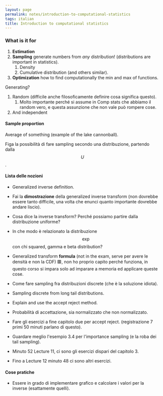 ```yaml
---
layout: page
permalink: notes/introduction-to-computational-statistics
tags: italian
title: Introduction to computational statistics
---
```


### What is it for
1. **Estimation**
2. **Sampling** generate numbers from *any* distribution! (distributions are important in statistics).
	1. Density
	2. Cumulative distribution (and others similar).
3. **Optimization** how to find computationally the min and max of functions.

Generating?
1. Random (difficile anche filosoficamente definire cosa significa questo).
	1. Molto importante perché si assume in Comp stats che abbiamo il random vero, e questa assunzione che non vale può rompere cose.
2. And independent

#### Sample proportion
Average of something (example of the lake cannonball).

Figa la possibilità di fare sampling secondo una distribuzione, partendo dalla $$U$$.

#### Lista delle nozioni
- Generalized inverse definition.
- Fai la **dimostrazione** della generalized inverse transform (non dovrebbe essere tanto difficile, una volta che enunci quanto importante dovrebbe andare liscio).
- Cosa dice la inverse transform? Perché possiamo partire dalla distribuzione uniforme?
- In che modo è relazionato la distribuzione $$\exp$$  con chi squared, gamma e beta distribution?
- Generalized transform **formula** (not in the exam, serve per avere le densità e non la CDF) 🟥, non ho proprio capito perché funziona, in questo corso si impara solo ad imparare a memoria ed applicare queste cose.

- Come fare sampling fra distribuzioni discrete (che è la soluzione idiota).
- Sampling discrete from long tail distributions.

- Explain and use the accept reject method.
- Probabilità di accettazione, sia normalizzato che non normalizzato.
- Fare gli esercizi a fine capitolo due per accept reject. (registrazione 7 primi 50 minuti parlano di questo).
- Guardare meglio l'esempio 3.4 per l'importance sampling (e la roba dei tail sampling).
- Minuto 52 Lecture 11, ci sono gli esercizi dispari del capitolo 3.
- Fino a Lecture 12 minuto 48 ci sono altri esercizi.

#### Cose pratiche
- Essere in grado di implementare grafico e calcolare i valori per la inverse (esattamente quelli).
